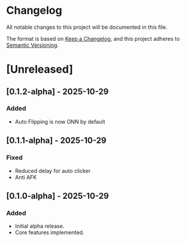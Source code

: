 # Changelog

All notable changes to this project will be documented in this file.

The format is based on [Keep a Changelog](https://keepachangelog.com/en/1.1.0/),
and this project adheres to [Semantic Versioning](https://semver.org/).

# [Unreleased]

## [0.1.2-alpha] - 2025-10-29
### Added
- Auto Flipping is now ONN by default

## [0.1.1-alpha] - 2025-10-29
### Fixed
- Reduced delay for auto clicker
- Anti AFK


## [0.1.0-alpha] - 2025-10-29
### Added
- Initial alpha release.
- Core features implemented.
